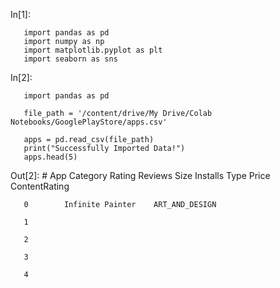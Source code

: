 In[1]:  

       import pandas as pd
       import numpy as np
       import matplotlib.pyplot as plt
       import seaborn as sns

In[2]:

       import pandas as pd

       file_path = '/content/drive/My Drive/Colab Notebooks/GooglePlayStore/apps.csv'

       apps = pd.read_csv(file_path)
       print("Successfully Imported Data!")
       apps.head(5)

Out[2]:
       #              App              Category              Rating              Reviews              Size              Installs              Type              Price              ContentRating

       0        Infinite Painter    ART_AND_DESIGN       

       1

       2
       
       3

       4






